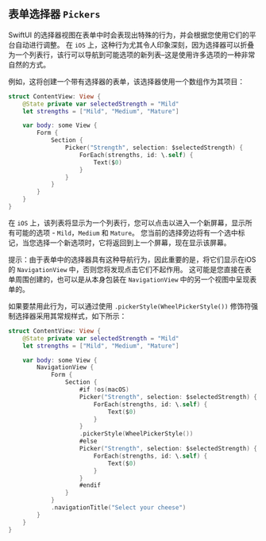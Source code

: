 表单选择器 `Pickers`
---

SwiftUI 的选择器视图在表单中时会表现出特殊的行为，并会根据您使用它们的平台自动进行调整。 在 `iOS` 上，这种行为尤其令人印象深刻，因为选择器可以折叠为一个列表行，该行可以导航到可能选项的新列表–这是使用许多选项的一种非常自然的方式。

例如，这将创建一个带有选择器的表单，该选择器使用一个数组作为其项目：

```swift
struct ContentView: View {
    @State private var selectedStrength = "Mild"
    let strengths = ["Mild", "Medium", "Mature"]

    var body: some View {
        Form {
            Section {
                Picker("Strength", selection: $selectedStrength) {
                    ForEach(strengths, id: \.self) {
                        Text($0)
                    }
                }
            }
        }
    }
}
```

在 `iOS` 上，该列表将显示为一个列表行，您可以点击以进入一个新屏幕，显示所有可能的选项 - `Mild`，`Medium` 和 `Mature`。 您当前的选择旁边将有一个选中标记，当您选择一个新选项时，它将返回到上一个屏幕，现在显示该屏幕。

提示：由于表单中的选择器具有这种导航行为，因此重要的是，将它们显示在iOS的 `NavigationView` 中，否则您将发现点击它们不起作用。 这可能是您直接在表单周围创建的，也可以是从本身包装在 `NavigationView` 中的另一个视图中呈现表单的。

如果要禁用此行为，可以通过使用 `.pickerStyle(WheelPickerStyle())` 修饰符强制选择器采用其常规样式，如下所示：


```swift
struct ContentView: View {
    @State private var selectedStrength = "Mild"
    let strengths = ["Mild", "Medium", "Mature"]

    var body: some View {
        NavigationView {
            Form {
                Section {
                    #if !os(macOS)
                    Picker("Strength", selection: $selectedStrength) {
                        ForEach(strengths, id: \.self) {
                            Text($0)
                        }
                    }
                    .pickerStyle(WheelPickerStyle())
                    #else
                    Picker("Strength", selection: $selectedStrength) {
                        ForEach(strengths, id: \.self) {
                            Text($0)
                        }
                    }
                    #endif
                }
            }
            .navigationTitle("Select your cheese")
        }
    }
}
```